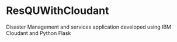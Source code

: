 # ResQUWithCloudant
Disaster Management and services application developed using IBM Cloudant and Python Flask
